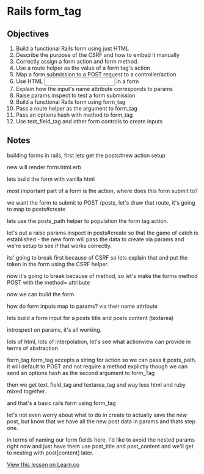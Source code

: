 # Rails form_tag

## Objectives

1. Build a functional Rails form using just HTML
2. Describe the purpose of the CSRF and how to embed it manually
3. Correctly assign a form action and form method.
4. Use a route helper as the value of a form tag's action
5. Map a form submission to a POST request to a controller/action
6. Use HTML <input> in a form
7. Explain how the input's name attribute corresponds to params
8. Raise params.inspect to test a form submission
9. Build a functional Rails form using form_tag
10. Pass a route helper as the argument to form_tag
11. Pass an options hash with method to form_tag
12. Use text_field_tag and other form controls to create inputs


## Notes

building forms in rails, first lets get the posts#new action setup

new will render form.html.erb

lets build the form with vanilla html

most important part of a form is the action, where does this form submit to?

we want the form to submit to POST /posts, let's draw that route, it's going to map to posts#create

lets use the posts_path helper to population the form tag action.

let's put a raise params.inspect in posts#create so that the game of catch is established - the new form will pass the data to create via params and we're setup to see if that works correctly.

its' going to break first because of CSRF so lets explain that and put the token in the form using the CSRF helper.

now it's going to break because of method, so let's make the forms method POST with the method= attribute

now we can build the form

how do form inputs map to params? via their name attribute

lets build a form input for a posts title and posts content (textarea)

introspect on params, it's all working.

lots of html, lots of interpolation, let's see what actionview can provide in terms of abstraction

form_tag form_tag accepts a string for action so we can pass it posts_path. it will default to POST and not require a method explictly though we can send an options hash as the second argument to form_Tag

then we get text_field_tag and textarea_tag and way less html and ruby mixed together.

and that's a basic rails form using form_tag

let's not even worry about what to do in create to actually save the new post, but know that we have all the new post data in params and thats step one.

in terms of naming our form fields here, I'd like to avoid the nested params right now and just have them use post_title and post_content and we'll get to nesting with post[content] later.

<a href='https://learn.co/lessons/rails-form_tag-readme' data-visibility='hidden'>View this lesson on Learn.co</a>
